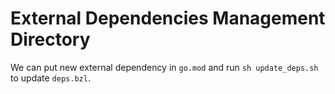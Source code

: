 # External Dependencies Management Directory

We can put new external dependency in `go.mod` and run `sh update_deps.sh` to update `deps.bzl`.
